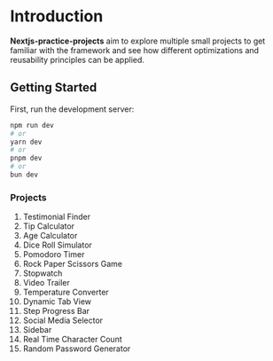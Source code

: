 # Introduction

**Nextjs-practice-projects** aim to explore multiple small projects to get familiar with the framework and see how different optimizations and reusability principles can be applied.

## Getting Started

First, run the development server:

```bash
npm run dev
# or
yarn dev
# or
pnpm dev
# or
bun dev
```

### Projects

1. Testimonial Finder
2. Tip Calculator
3. Age Calculator
4. Dice Roll Simulator
5. Pomodoro Timer
6. Rock Paper Scissors Game
7. Stopwatch
8. Video Trailer
9. Temperature Converter
10. Dynamic Tab View
11. Step Progress Bar
12. Social Media Selector
13. Sidebar
14. Real Time Character Count
15. Random Password Generator